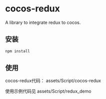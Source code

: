 # cocos-redux

A library to integrate redux to cocos.

## 安装

```bash
npm install
```

## 使用
cocos-redux代码： assets/Script/cocos-redux

使用示例代码见 assets/Script/redux_demo

